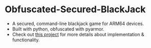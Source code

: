 # Obfuscated-Secured-BlackJack
- A secured, command-line blackjack game for ARM64 devices.
- Built with python, obfuscated with pyarmor.
- Check out [this project](https://github.com/Red91K/Secured-Blackjack) for more details about implementation & functionality.
